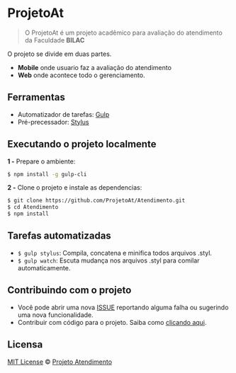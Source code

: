# ProjetoAt

>O ProjetoAt é um projeto acadêmico para avaliação do atendimento da Faculdade **BILAC**

O projeto se divide em duas partes.

+ **Mobile** onde usuario faz a avaliação do atendimento 
+ **Web** onde acontece todo o gerenciamento.  

## Ferramentas

- Automatizador de tarefas: [Gulp](http://gulpjs.com/)
- Pré-precessador: [Stylus](http://stylus-lang.com/)

## Executando o projeto localmente

**1 -** Prepare o ambiente:

```sh
$ npm install -g gulp-cli
```

**2 -** Clone o projeto e instale as dependencias:

```sh
$ git clone https://github.com/ProjetoAt/Atendimento.git
$ cd Atendimento
$ npm install
```

## Tarefas automatizadas

- `$ gulp stylus`: Compila, concatena e minifica todos arquivos .styl.
- `$ gulp watch`: Escuta mudança nos arquivos .styl para comilar automaticamente.

## Contribuindo com o projeto

+ Você pode abrir uma nova [ISSUE](https://github.com/ProjetoAt/Atendimento/issues) reportando alguma falha ou sugerindo uma nova funcionalidade.
+ Contribuir com código para o projeto. Saiba como [clicando aqui](https://github.com/ProjetoAt/Atendimento/blob/master/CONTRIBUTING.md).

## Licensa
[MIT License](https://github.com/ProjetoAt/Atendimento-app/blob/master/LICENSE.md) © [Projeto Atendimento](https://github.com/ProjetoAt)

